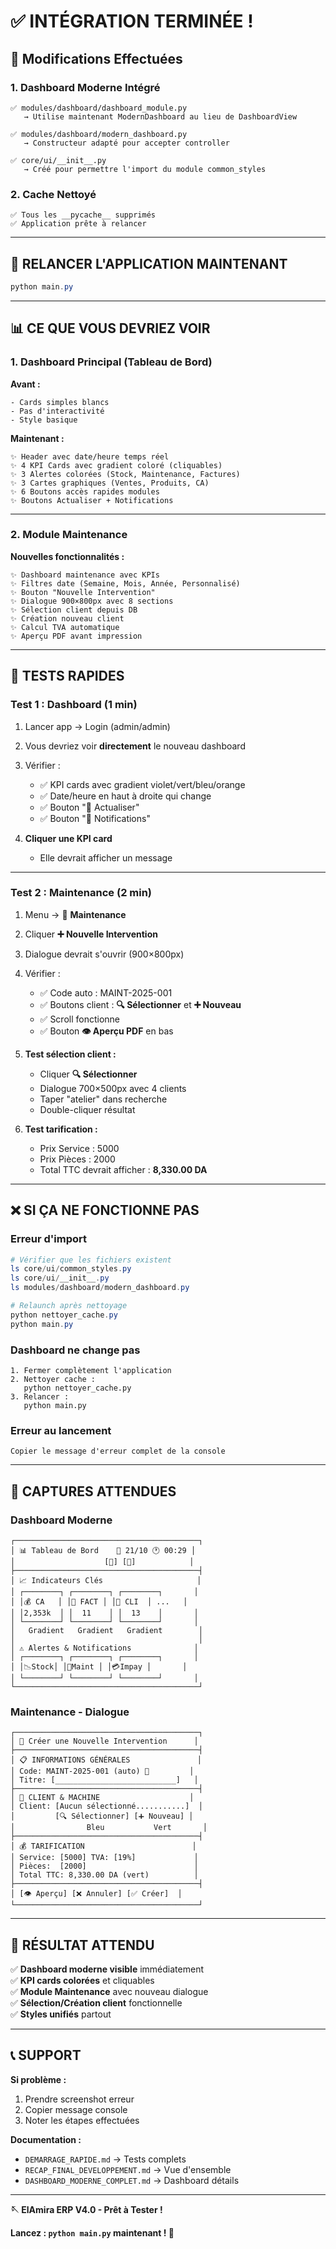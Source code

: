 # ✅ INTÉGRATION TERMINÉE !

## 🔧 **Modifications Effectuées**

### **1. Dashboard Moderne Intégré**
```
✅ modules/dashboard/dashboard_module.py
   → Utilise maintenant ModernDashboard au lieu de DashboardView

✅ modules/dashboard/modern_dashboard.py  
   → Constructeur adapté pour accepter controller

✅ core/ui/__init__.py
   → Créé pour permettre l'import du module common_styles
```

### **2. Cache Nettoyé**
```
✅ Tous les __pycache__ supprimés
✅ Application prête à relancer
```

---

## 🚀 **RELANCER L'APPLICATION MAINTENANT**

```powershell
python main.py
```

---

## 📊 **CE QUE VOUS DEVRIEZ VOIR**

### **1. Dashboard Principal** (Tableau de Bord)

**Avant :**
```
- Cards simples blancs
- Pas d'interactivité
- Style basique
```

**Maintenant :**
```
✨ Header avec date/heure temps réel
✨ 4 KPI Cards avec gradient coloré (cliquables)
✨ 3 Alertes colorées (Stock, Maintenance, Factures)
✨ 3 Cartes graphiques (Ventes, Produits, CA)
✨ 6 Boutons accès rapides modules
✨ Boutons Actualiser + Notifications
```

---

### **2. Module Maintenance**

**Nouvelles fonctionnalités :**
```
✨ Dashboard maintenance avec KPIs
✨ Filtres date (Semaine, Mois, Année, Personnalisé)
✨ Bouton "Nouvelle Intervention"
✨ Dialogue 900×800px avec 8 sections
✨ Sélection client depuis DB
✨ Création nouveau client
✨ Calcul TVA automatique
✨ Aperçu PDF avant impression
```

---

## 🧪 **TESTS RAPIDES**

### **Test 1 : Dashboard (1 min)**

1. Lancer app → Login (admin/admin)
2. Vous devriez voir **directement** le nouveau dashboard
3. Vérifier :
   - ✅ KPI cards avec gradient violet/vert/bleu/orange
   - ✅ Date/heure en haut à droite qui change
   - ✅ Bouton "🔄 Actualiser"
   - ✅ Bouton "🔔 Notifications"

4. **Cliquer une KPI card**
   - Elle devrait afficher un message

---

### **Test 2 : Maintenance (2 min)**

1. Menu → 🔧 **Maintenance**
2. Cliquer **➕ Nouvelle Intervention**
3. Dialogue devrait s'ouvrir (900×800px)
4. Vérifier :
   - ✅ Code auto : MAINT-2025-001
   - ✅ Boutons client : **🔍 Sélectionner** et **➕ Nouveau**
   - ✅ Scroll fonctionne
   - ✅ Bouton **👁️ Aperçu PDF** en bas

5. **Test sélection client :**
   - Cliquer **🔍 Sélectionner**
   - Dialogue 700×500px avec 4 clients
   - Taper "atelier" dans recherche
   - Double-cliquer résultat

6. **Test tarification :**
   - Prix Service : 5000
   - Prix Pièces : 2000  
   - Total TTC devrait afficher : **8,330.00 DA**

---

## ❌ **SI ÇA NE FONCTIONNE PAS**

### **Erreur d'import**
```powershell
# Vérifier que les fichiers existent
ls core/ui/common_styles.py
ls core/ui/__init__.py
ls modules/dashboard/modern_dashboard.py

# Relaunch après nettoyage
python nettoyer_cache.py
python main.py
```

### **Dashboard ne change pas**
```
1. Fermer complètement l'application
2. Nettoyer cache :
   python nettoyer_cache.py
3. Relancer :
   python main.py
```

### **Erreur au lancement**
```
Copier le message d'erreur complet de la console
```

---

## 📸 **CAPTURES ATTENDUES**

### **Dashboard Moderne**
```
┌─────────────────────────────────────────┐
│ 📊 Tableau de Bord    📅 21/10 🕐 00:29 │
│                    [🔄] [🔔]            │
├─────────────────────────────────────────┤
│ 📈 Indicateurs Clés                     │
│ ┌────────┐ ┌────────┐ ┌────────┐       │
│ │💰 CA   │ │📄 FACT │ │👤 CLI  │ ...   │
│ │2,353k  │ │  11    │ │  13    │       │
│ └────────┘ └────────┘ └────────┘       │
│   Gradient   Gradient   Gradient        │
│                                         │
│ ⚠️ Alertes & Notifications              │
│ ┌────────┐ ┌────────┐ ┌────────┐       │
│ │📉Stock│ │🔧Maint │ │💳Impay │       │
│ └────────┘ └────────┘ └────────┘       │
└─────────────────────────────────────────┘
```

### **Maintenance - Dialogue**
```
┌─────────────────────────────────────────┐
│ 🔧 Créer une Nouvelle Intervention      │
├─────────────────────────────────────────┤
│ 📋 INFORMATIONS GÉNÉRALES               │
│ Code: MAINT-2025-001 (auto) 🔖         │
│ Titre: [___________________________]   │
├─────────────────────────────────────────┤
│ 👤 CLIENT & MACHINE                    │
│ Client: [Aucun sélectionné...........]  │
│         [🔍 Sélectionner] [➕ Nouveau] │
│                Bleu           Vert       │
├─────────────────────────────────────────┤
│ 💰 TARIFICATION                        │
│ Service: [5000] TVA: [19%]             │
│ Pièces:  [2000]                        │
│ Total TTC: 8,330.00 DA (vert)          │
├─────────────────────────────────────────┤
│ [👁️ Aperçu] [❌ Annuler] [✅ Créer]  │
└─────────────────────────────────────────┘
```

---

## 🎯 **RÉSULTAT ATTENDU**

✅ **Dashboard moderne visible** immédiatement  
✅ **KPI cards colorées** et cliquables  
✅ **Module Maintenance** avec nouveau dialogue  
✅ **Sélection/Création client** fonctionnelle  
✅ **Styles unifiés** partout  

---

## 📞 **SUPPORT**

**Si problème :**
1. Prendre screenshot erreur
2. Copier message console
3. Noter les étapes effectuées

**Documentation :**
- `DEMARRAGE_RAPIDE.md` → Tests complets
- `RECAP_FINAL_DEVELOPPEMENT.md` → Vue d'ensemble
- `DASHBOARD_MODERNE_COMPLET.md` → Dashboard détails

---

**🪡 ElAmira ERP V4.0 - Prêt à Tester !**

**Lancez : `python main.py` maintenant ! 🚀**

